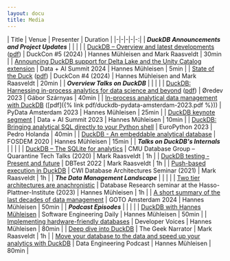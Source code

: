 ```yaml
---
layout: docu
title: Media
---
```


| Title | Venue | Presenter | Duration |
|-|-|-|-|-:|
| _**DuckDB Announcements and Project Updates**_ | | | |
| [DuckDB – Overview and latest developments](https://www.youtube.com/watch?v=xX6qnP2H5wkl) ([pdf](https://blobs.duckdb.org/events/duckcon5/hannes-muhleisen-mark-raasveldt-introduction-and-state-of-project.pdf)) | DuckCon #5 (2024) | Hannes Mühleisen and Mark Raasveldt | 30min |
| [Announcing DuckDB support for Delta Lake and the Unity Catalog extension](https://www.youtube.com/watch?v=wuP6iEYH11E) | Data + AI Summit 2024 | Hannes Mühleisen | 5min |
| [State of the Duck](https://www.youtube.com/watch?v=cyZfpXxXojEl) ([pdf](https://blobs.duckdb.org/events/duckcon4/duckcon4-mark-raasveldt-hannes-muhleisen-state-of-the-duck.pdf)) | DuckCon #4 (2024) | Hannes Mühleisen and Mark Raasveldt | 20min |
| _**Overview Talks on DuckDB**_ | | | |
| [DuckDB: Harnessing in-process analytics for data science and beyond](https://www.youtube.com/watch?v=6teFN7cwx30) ([pdf](https://blobs.duckdb.org/slides/oredev-duckdb-231109.pdf)) | Øredev 2023 | Gábor Szárnyas | 40min |
| [In-process analytical data management with DuckDB](https://www.youtube.com/watch?v=5ddoZR6PYNU) ([pdf]({% link pdf/duckdb-pydata-amsterdam-2023.pdf %})) | PyData Amsterdam 2023 | Hannes Mühleisen | 25min |
| [DuckDB keynote segment](https://www.youtube.com/watch?v=AKix55rQEUU) | Data + AI Summit 2023 | Hannes Mühleisen | 10min |
| [DuckDB: Bringing analytical SQL directly to your Python shell](https://www.youtube.com/watch?v=egN4TwVyJss) | EuroPython 2023 | Pedro Holanda | 40min |
| [DuckDB - An embeddable analytical database](https://www.youtube.com/watch?v=nPDomZQ8jI4) | FOSDEM 2020 | Hannes Mühleisen | 15min |
| _**Talks on DuckDB's Internals**_ | | | |
| [DuckDB – The SQLite for analytics](https://www.youtube.com/watch?v=PFUZlNQIndo) | CMU Database Group – Quarantine Tech Talks (2020) | Mark Raasveldt | 1h |
| [DuckDB testing - Present and future](https://www.youtube.com/watch?v=BgC79Zt2fPs) | DBTest 2022 | Mark Raasveldt | 1h |
| [Push-based execution in DuckDB](https://www.youtube.com/watch?v=MA0OsvYFGrc) | CWI Database Architectures Seminar (2021) | Mark Raasveldt | 1h |
| _**The Data Management Landscape**_ | | | |
| [Two tier architectures are anachronistic](https://www.tele-task.de/lecture/video/10304/) | Database Research seminar at the Hasso-Plattner-Institute (2023) | Hannes Mühleisen | 1h |
| [A short summary of the last decades of data management](https://www.youtube.com/watch?v=-wCzn9gKoUk) | GOTO Amsterdam 2024 | Hannes Mühleisen | 50min |
| _**Podcast Episodes**_ | | | |
| [DuckDB with Hannes Mühleisen](https://softwareengineeringdaily.com/2024/08/08/duckdb-with-hannes-muhleisen/) | Software Engineering Daily | Hannes Mühleisen | 50min |
| [Implementing hardware-friendly databases](https://www.youtube.com/watch?v=pZV9FvdKmLc) | Developer Voices | Hannes Mühleisen | 80min |
| [Deep dive into DuckDB](https://www.youtube.com/watch?v=f9QlkXW4H9A) | The Geek Narrator | Mark Raasveldt | 1h |
| [Move your database to the data and speed up your analytics with DuckDB](https://www.dataengineeringpodcast.com/duckdb-in-process-olap-database-episode-270/) | Data Engineering Podcast | Hannes Mühleisen | 80min |
